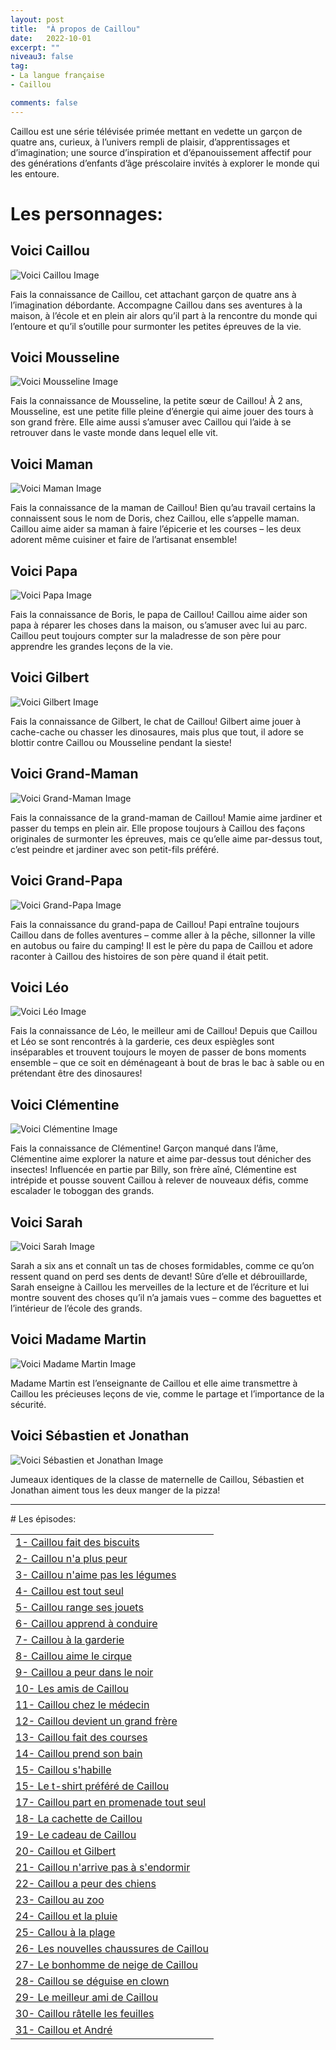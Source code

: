 ```yaml
---
layout: post
title:  "À propos de Caillou"
date:   2022-10-01
excerpt: ""
niveau3: false
tag:
- La langue française
- Caillou

comments: false
---
```

<img style="display: none;" src="/assets/img/thumbnails/caillou.jpg" alt="" width="1" height="1">

Caillou est une série télévisée primée mettant en vedette un garçon de quatre ans, curieux, à l’univers rempli de plaisir, d’apprentissages et d’imagination; une source d’inspiration et d’épanouissement affectif pour des générations d’enfants d’âge préscolaire invités à explorer le monde qui les entoure.

# Les personnages:



## Voici Caillou

![Voici Caillou Image](https://content-fr.caillou.com/uploads/2016/03/01_Caillou_Character_Caillou_719x405-1.jpg)

Fais la connaissance de Caillou, cet attachant garçon de quatre ans à l’imagination débordante. Accompagne Caillou dans ses aventures à la maison, à l’école et en plein air alors qu’il part à la rencontre du monde qui l’entoure et qu’il s’outille pour surmonter les petites épreuves de la vie.



## Voici Mousseline

![Voici Mousseline Image](https://content-fr.caillou.com/uploads/2016/03/02_Caillou_Character_Mousseline_719x405-1.jpg)

Fais la connaissance de Mousseline, la petite sœur de Caillou! À 2 ans, Mousseline, est une petite fille pleine d’énergie qui aime jouer des tours à son grand frère. Elle aime aussi s’amuser avec Caillou qui l’aide à se retrouver dans le vaste monde dans lequel elle vit.



## Voici Maman

![Voici Maman Image](https://content-fr.caillou.com/uploads/2016/03/03_Caillou_Character_Maman_719x405-1.jpg)

Fais la connaissance de la maman de Caillou! Bien qu’au travail certains la connaissent sous le nom de Doris, chez Caillou, elle s’appelle maman. Caillou aime aider sa maman à faire l’épicerie et les courses – les deux adorent même cuisiner et faire de l’artisanat ensemble!



## Voici Papa

![Voici Papa Image](https://content-fr.caillou.com/uploads/2016/03/04_Caillou_Character_papa_719x405-1.jpg)

Fais la connaissance de Boris, le papa de Caillou! Caillou aime aider son papa à réparer les choses dans la maison, ou s’amuser avec lui au parc. Caillou peut toujours compter sur la maladresse de son père pour apprendre les grandes leçons de la vie.



## Voici Gilbert

![Voici Gilbert Image](https://content-fr.caillou.com/uploads/2016/03/05_Caillou_Character_Gilbert_719x405-1.jpg)

Fais la connaissance de Gilbert, le chat de Caillou! Gilbert aime jouer à cache-cache ou chasser les dinosaures, mais plus que tout, il adore se blottir contre Caillou ou Mousseline pendant la sieste!



## Voici Grand-Maman

![Voici Grand-Maman Image](https://content-fr.caillou.com/uploads/2016/03/06_Caillou_Character_Grandmaman_719x405-1.jpg)

Fais la connaissance de la grand-maman de Caillou! Mamie aime jardiner et passer du temps en plein air. Elle propose toujours à Caillou des façons originales de surmonter les épreuves, mais ce qu’elle aime par-dessus tout, c’est peindre et jardiner avec son petit-fils préféré.



## Voici Grand-Papa

![Voici Grand-Papa Image](https://content-fr.caillou.com/uploads/2016/03/07_Caillou_Character_Grandpapa_719x405-1.jpg)

Fais la connaissance du grand-papa de Caillou! Papi entraîne toujours Caillou dans de folles aventures – comme aller à la pêche, sillonner la ville en autobus ou faire du camping! Il est le père du papa de Caillou et adore raconter à Caillou des histoires de son père quand il était petit.



## Voici Léo

![Voici Léo Image](https://content-fr.caillou.com/uploads/2016/03/08_Caillou_Character_Leo_719x405-1.jpg)

Fais la connaissance de Léo, le meilleur ami de Caillou! Depuis que Caillou et Léo se sont rencontrés à la garderie, ces deux espiègles sont inséparables et trouvent toujours le moyen de passer de bons moments ensemble – que ce soit en déménageant à bout de bras le bac à sable ou en prétendant être des dinosaures!



## Voici Clémentine

![Voici Clémentine Image](https://content-fr.caillou.com/uploads/2016/03/09_Caillou_Character_Clementine_719x405-1.jpg)

Fais la connaissance de Clémentine! Garçon manqué dans l’âme, Clémentine aime explorer la nature et aime par-dessus tout dénicher des insectes! Influencée en partie par Billy, son frère aîné, Clémentine est intrépide et pousse souvent Caillou à relever de nouveaux défis, comme escalader le toboggan des grands.



## Voici Sarah

![Voici Sarah Image](https://content-fr.caillou.com/uploads/2016/03/10_Caillou_Character_Sara_719x405-1.jpg)

Sarah a six ans et connaît un tas de choses formidables, comme ce qu’on ressent quand on perd ses dents de devant! Sûre d’elle et débrouillarde, Sarah enseigne à Caillou les merveilles de la lecture et de l’écriture et lui montre souvent des choses qu’il n’a jamais vues – comme des baguettes et l’intérieur de l’école des grands.



## Voici Madame Martin

![Voici Madame Martin Image](https://content-fr.caillou.com/uploads/2016/03/11_Caillou_Character_MdmMartin_719x405-1.jpg)

Madame Martin est l’enseignante de Caillou et elle aime transmettre à Caillou les précieuses leçons de vie, comme le partage et l’importance de la sécurité.



## Voici Sébastien et Jonathan

![Voici Sébastien et Jonathan Image](https://content-fr.caillou.com/uploads/2016/03/12_Caillou_Character_Sebastien-et-Jonathan-_719x405-1.jpg)

Jumeaux identiques de la classe de maternelle de Caillou, Sébastien et Jonathan aiment tous les deux manger de la pizza!



<hr>
# Les épisodes:

|                                                              |
| ------------------------------------------------------------ |
| [1- Caillou fait des biscuits](https://sanabilmedia.com/caillou1/) |
| [2- Caillou n'a plus peur](https://sanabilmedia.com/caillou2/) |
| [3- Caillou n'aime pas les légumes](https://sanabilmedia.com/caillou3/) |
| [4- Caillou est tout seul](https://sanabilmedia.com/caillou4/) |
| [5- Caillou range ses jouets](https://sanabilmedia.com/caillou5/) |
| [6- Caillou apprend à conduire](https://sanabilmedia.com/caillou6/) |
| [7- Caillou à la garderie](https://sanabilmedia.com/caillou7/) |
| [8- Caillou aime le cirque](https://sanabilmedia.com/caillou8/) |
| [9- Caillou a peur dans le noir](https://sanabilmedia.com/caillou9/) |
| [10- Les amis de Caillou](https://sanabilmedia.com/caillou10/) |
| [11- Caillou chez le médecin](https://sanabilmedia.com/caillou11/) |
| [12- Caillou devient un grand frère](https://sanabilmedia.com/caillou12/) |
| [13- Caillou fait des courses](https://sanabilmedia.com/caillou13/) |
| [14- Caillou prend son bain](https://sanabilmedia.com/caillou14/) |
| [15- Caillou s'habille](https://sanabilmedia.com/caillou15/) |
| [15- Le t-shirt préféré de Caillou](https://sanabilmedia.com/caillou16/) |
| [17- Caillou part en promenade tout seul](https://sanabilmedia.com/caillou17/) |
| [18- La cachette de Caillou](https://sanabilmedia.com/caillou18/) |
| [19- Le cadeau de Caillou](https://sanabilmedia.com/caillou19/) |
| [20- Caillou et Gilbert](https://sanabilmedia.com/caillou20/) |
| [21- Caillou n'arrive pas à s'endormir](https://sanabilmedia.com/caillou21/) |
| [22- Caillou a peur des chiens](https://sanabilmedia.com/caillou22/) |
| [23- Caillou au zoo](https://sanabilmedia.com/caillou23/)    |
| [24- Caillou et la pluie](https://sanabilmedia.com/caillou24/) |
| [25- Callou à la plage](https://sanabilmedia.com/caillou25/) |
| [26- Les nouvelles chaussures de Caillou](https://sanabilmedia.com/caillou26/) |
| [27- Le bonhomme de neige de Caillou](https://sanabilmedia.com/caillou27/) |
| [28- Caillou se déguise en clown](https://sanabilmedia.com/caillou28/) |
| [29- Le meilleur ami de Caillou](https://sanabilmedia.com/caillou29/) |
| [30- Caillou râtelle les feuilles](https://sanabilmedia.com/caillou30/) |
| [31- Caillou et André](https://sanabilmedia.com/caillou31/)  |
